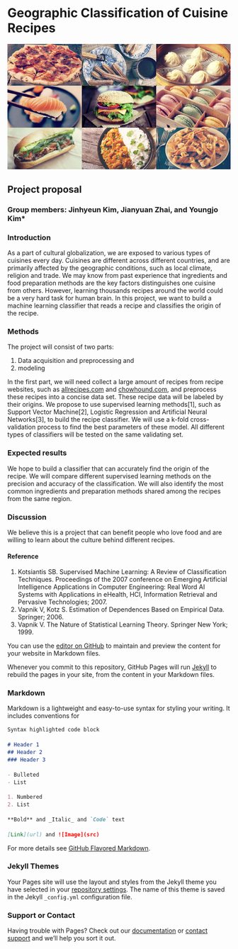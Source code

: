 # Geographic Classification of Cuisine Recipes

<img src = "CuisineFromAroundTheWorld.png">

## Project proposal
### Group members: Jinhyeun Kim, Jianyuan Zhai, and Youngjo Kim*

### Introduction
As a part of cultural globalization, we are exposed to various types of cuisines every day. Cuisines are different across different countries, and are primarily affected by the geographic conditions, such as local climate, religion and trade. We may know from past experience that ingredients and food preparation methods are the key factors distinguishes one cuisine from others. However, learning thousands recipes around the world could be a very hard task for human brain. In this project, we want to build a machine learning classifier that reads a recipe and classifies the origin of the recipe.

### Methods
The project will consist of two parts: 
1. Data acquisition and preprocessing and
2. modeling

In the first part, we will need collect a large amount of recipes from recipe websites, such as <a href="https://www.allrecipes.com/" target="_blank">allrecipes.com</a> and <a href="https://www.allrecipes.com/" target="_blank">chowhound.com</a>, and preprocess these recipes into a concise data set. These recipe data will be labeled by their origins. We propose to use supervised learning methods[1], such as Support Vector Machine[2], Logistic Regression and Artificial Neural Networks[3], to build the recipe classifier. We will use a k-fold cross-validation process to find the best parameters of these model. All different types of classifiers will be tested on the same validating set. 

### Expected results
We hope to build a classifier that can accurately find the origin of the recipe. We will compare different supervised learning methods on the precision and accuracy of the classification. We will also identify the most common ingredients and preparation methods shared among the recipes from the same region. 

### Discussion
We believe this is a project that can benefit people who love food and are willing to learn about the culture behind different recipes.

#### Reference
1. Kotsiantis SB. Supervised Machine Learning: A Review of Classification Techniques. Proceedings of the 2007 conference on Emerging Artificial Intelligence Applications in Computer Engineering: Real Word AI Systems with Applications in eHealth, HCI, Information Retrieval and Pervasive Technologies; 2007.
2.	Vapnik V, Kotz S. Estimation of Dependences Based on Empirical Data. Springer; 2006.
3.	Vapnik V. The Nature of Statistical Learning Theory. Springer New York; 1999.




You can use the [editor on GitHub](https://github.com/Youngjo-Kim/CX4240_project_2019/edit/master/README.md) to maintain and preview the content for your website in Markdown files.

Whenever you commit to this repository, GitHub Pages will run [Jekyll](https://jekyllrb.com/) to rebuild the pages in your site, from the content in your Markdown files.

### Markdown

Markdown is a lightweight and easy-to-use syntax for styling your writing. It includes conventions for

```markdown
Syntax highlighted code block

# Header 1
## Header 2
### Header 3

- Bulleted
- List

1. Numbered
2. List

**Bold** and _Italic_ and `Code` text

[Link](url) and ![Image](src)
```

For more details see [GitHub Flavored Markdown](https://guides.github.com/features/mastering-markdown/).

### Jekyll Themes

Your Pages site will use the layout and styles from the Jekyll theme you have selected in your [repository settings](https://github.com/Youngjo-Kim/CX4240_project_2019/settings). The name of this theme is saved in the Jekyll `_config.yml` configuration file.

### Support or Contact

Having trouble with Pages? Check out our [documentation](https://help.github.com/categories/github-pages-basics/) or [contact support](https://github.com/contact) and we’ll help you sort it out.
